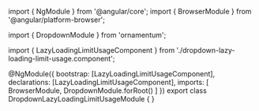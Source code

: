 import { NgModule } from '@angular/core';
import { BrowserModule } from '@angular/platform-browser';
  
import { DropdownModule } from 'ornamentum';
  
import { LazyLoadingLimitUsageComponent } from './dropdown-lazy-loading-limit-usage.component';

@NgModule({
 bootstrap: [LazyLoadingLimitUsageComponent],
 declarations: [LazyLoadingLimitUsageComponent],
 imports: [
    BrowserModule, 
    DropdownModule.forRoot()
  ]
})
export class DropdownLazyLoadingLimitUsageModule {
}
